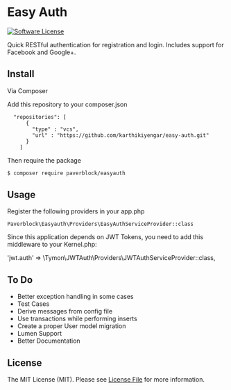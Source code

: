 # Easy Auth

[![Software License][ico-license]](LICENSE.md)

Quick RESTful authentication for registration and login. Includes support for Facebook and Google+.

## Install

Via Composer

Add this repository to your composer.json
```
  "repositories": [
      {
        "type" : "vcs",
        "url" : "https://github.com/karthikiyengar/easy-auth.git"
      }
    ]
```
Then require the package

``` bash
$ composer require paverblock/easyauth
```

## Usage

Register the following providers in your app.php

```
Paverblock\Easyauth\Providers\EasyAuthServiceProvider::class
```

Since this application depends on JWT Tokens, you need to add this middleware to your Kernel.php:

'jwt.auth' => \Tymon\JWTAuth\Providers\JWTAuthServiceProvider::class,

## To Do

- Better exception handling in some cases
- Test Cases
- Derive messages from config file
- Use transactions while performing inserts
- Create a proper User model migration
- Lumen Support
- Better Documentation

## License

The MIT License (MIT). Please see [License File](LICENSE.md) for more information.

[ico-version]: https://img.shields.io/packagist/v/league/:package_name.svg?style=flat-square
[ico-license]: https://img.shields.io/badge/license-MIT-brightgreen.svg?style=flat-square
[ico-travis]: https://img.shields.io/travis/thephpleague/:package_name/master.svg?style=flat-square
[ico-scrutinizer]: https://img.shields.io/scrutinizer/coverage/g/thephpleague/:package_name.svg?style=flat-square
[ico-code-quality]: https://img.shields.io/scrutinizer/g/thephpleague/:package_name.svg?style=flat-square
[ico-downloads]: https://img.shields.io/packagist/dt/league/:package_name.svg?style=flat-square

[link-packagist]: https://packagist.org/packages/league/:package_name
[link-travis]: https://travis-ci.org/thephpleague/:package_name
[link-scrutinizer]: https://scrutinizer-ci.com/g/thephpleague/:package_name/code-structure
[link-code-quality]: https://scrutinizer-ci.com/g/thephpleague/:package_name
[link-downloads]: https://packagist.org/packages/league/:package_name
[link-author]: https://github.com/:author_username
[link-contributors]: ../../contributors
